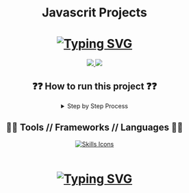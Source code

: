 <h1 align="center">Javascrit Projects</h1>
<h1 align="center">
 <a href="https://git.io/typing-svg"><img src="https://readme-typing-svg.demolab.com?font=Fira+Code&duration=4000&pause=500&color=0BF71D&center=true&width=435&lines=This+is+My+Javascript+Projects" alt="Typing SVG" /></a>
</h1>
<div align="center">
 <a href="https://www.linkedin.com/in/rasyid-bomantoro? 
    utm_source=share&utm_campaign=share_via&utm_content=profile&utm_medium=android_app ">
      <img src="https://img.shields.io/badge/LinkedIn-0077B5?style=for-the-badge&logo=linkedin&logoColor=whit">
 </a>
 <a href="https://www.instagram.com/rasyidbsp?igsh=MWpnY2M0ZmUxdjd3eQ==">
   <img src="https://img.shields.io/badge/Instagram-E4405F?style=for-the-badge&logo=instagram&logoColor=white">
 </a>
</div>

<div align="center">

<h2 align="center">
    ❓❓ How to run this project ❓❓
</h2>
<details>
    <summary>Step by Step Process</summary>
    <div align="left">
    
    1. Download this project you want to look at

    2. Open the .html file on every projects that you want to see
</div>
</details>


<h2 align="center">
  👨‍💻 Tools // Frameworks // Languages 👨‍💻
</h2>
<div align="center">
  <a href="https://skillicons.dev">
    <img src="https://skillicons.dev/icons?i=html,css,js,laravel,php,mysql,vscode&perline=6" alt="Skills Icons"/>
  </a>
</div>
<br>


<h1 align="center">
 <a href="https://git.io/typing-svg"><img src="https://readme-typing-svg.demolab.com?font=Fira+Code&duration=4000&pause=500&color=0BF71D&center=true&width=435&lines=Thank+you+for+visiting" alt="Typing SVG" /></a>
</h1>
<div align="center">

